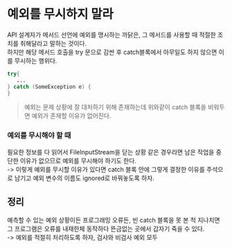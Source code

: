 예외를 무시하지 말라
=
API 설계자가 메서드 선언에 예외를 명시하는 까닭은, 그 메서드를 사용할 때 적절한 조치를 취해달라고 말하는 것이다.\
하지만 해당 메서드 호출을 try 문으로 감싼 후 catch블록에서 아무일도 하지 않으면 이를 무시하는 행위다.
```java
try{
   ...
} catch (SomeException e) {
}
```
> 예외는 문제 상황에 잘 대처하기 위해 존재하는데 위와같이 catch 블록을 비워두면 예외가 존재할 이유가 없어진다.

### 예외를 무시해야 할 때
필요한 정보를 다 읽어서 FileInputStream을 닫는 상황 같은 경우라면 남은 작업을 중단한 이유가 없으므로 예외를 무시해야 하기도 한다.\
-> 이렇게 예외를 무시할 이유가 있다면 catch 블록 안에 그렇게 결정한 이유를 주석으로 남기고 예외 변수의 이름도 ignored로 바꿔놓도록 하자.

## 정리
예측할 수 있는 예외 상황이든 프로그래밍 오류든, 빈 catch 블록을 못 본 척 지나치면 그 프로그램은 오류를 내재한체 동작하다 뜬금없는 곳에서 갑자기 죽을 수 있다. \
-> 예외를 적절히 처리하도록 하자, 검사와 비검사 예외 모두
